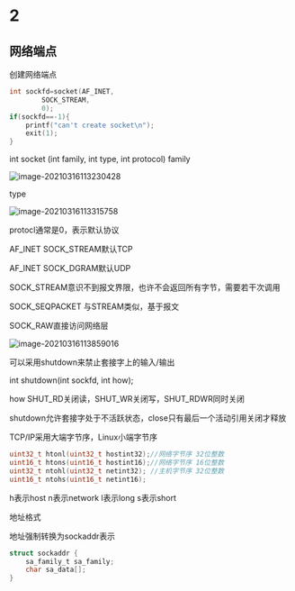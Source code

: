 # 2

## 网络端点

创建网络端点

```c
int sockfd=socket(AF_INET,
		SOCK_STREAM,
		0);
if(sockfd==-1){		
	printf("can't create socket\n");		
	exit(1);
}
```

int socket (int family, int type, int protocol)
family

![image-20210316113230428](https://gitee.com/csjuesz/image/raw/master/20210316113237.png)

type

![image-20210316113315758](https://gitee.com/csjuesz/image/raw/master/20210316113315.png)

protocl通常是0，表示默认协议

AF_INET SOCK_STREAM默认TCP

AF_INET SOCK_DGRAM默认UDP

SOCK_STREAM意识不到报文界限，也许不会返回所有字节，需要若干次调用

SOCK_SEQPACKET 与STREAM类似，基于报文

SOCK_RAW直接访问网络层

![image-20210316113859016](https://gitee.com/csjuesz/image/raw/master/20210316113859.png)

可以采用shutdown来禁止套接字上的输入/输出

int shutdown(int sockfd, int how);

how SHUT_RD关闭读，SHUT_WR关闭写，SHUT_RDWR同时关闭

shutdown允许套接字处于不活跃状态，close只有最后一个活动引用关闭才释放

TCP/IP采用大端字节序，Linux小端字节序

```c
uint32_t htonl(uint32_t hostint32);//网络字节序 32位整数
uint16_t htons(uint16_t hostint16);//网络字节序 16位整数
uint32_t ntohl(uint32_t netint32); //主机字节序 32位整数
uint16_t ntohs(uint16_t netint16);
```

h表示host n表示network l表示long s表示short

地址格式

地址强制转换为sockaddr表示

```c
struct sockaddr {
    sa_family_t sa_family;
    char sa_data[];
}
```

